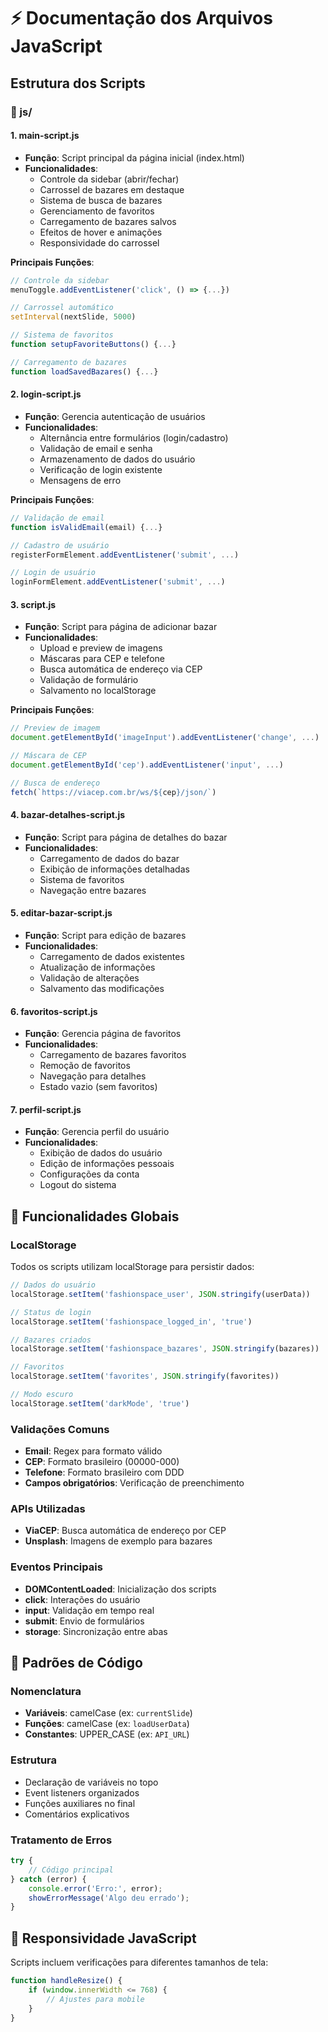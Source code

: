 # ⚡ Documentação dos Arquivos JavaScript

## Estrutura dos Scripts

### 📁 js/

#### 1. **main-script.js**
- **Função**: Script principal da página inicial (index.html)
- **Funcionalidades**:
  - Controle da sidebar (abrir/fechar)
  - Carrossel de bazares em destaque
  - Sistema de busca de bazares
  - Gerenciamento de favoritos
  - Carregamento de bazares salvos
  - Efeitos de hover e animações
  - Responsividade do carrossel

**Principais Funções**:
```javascript
// Controle da sidebar
menuToggle.addEventListener('click', () => {...})

// Carrossel automático
setInterval(nextSlide, 5000)

// Sistema de favoritos
function setupFavoriteButtons() {...}

// Carregamento de bazares
function loadSavedBazares() {...}
```

#### 2. **login-script.js**
- **Função**: Gerencia autenticação de usuários
- **Funcionalidades**:
  - Alternância entre formulários (login/cadastro)
  - Validação de email e senha
  - Armazenamento de dados do usuário
  - Verificação de login existente
  - Mensagens de erro

**Principais Funções**:
```javascript
// Validação de email
function isValidEmail(email) {...}

// Cadastro de usuário
registerFormElement.addEventListener('submit', ...)

// Login de usuário
loginFormElement.addEventListener('submit', ...)
```

#### 3. **script.js**
- **Função**: Script para página de adicionar bazar
- **Funcionalidades**:
  - Upload e preview de imagens
  - Máscaras para CEP e telefone
  - Busca automática de endereço via CEP
  - Validação de formulário
  - Salvamento no localStorage

**Principais Funções**:
```javascript
// Preview de imagem
document.getElementById('imageInput').addEventListener('change', ...)

// Máscara de CEP
document.getElementById('cep').addEventListener('input', ...)

// Busca de endereço
fetch(`https://viacep.com.br/ws/${cep}/json/`)
```

#### 4. **bazar-detalhes-script.js**
- **Função**: Script para página de detalhes do bazar
- **Funcionalidades**:
  - Carregamento de dados do bazar
  - Exibição de informações detalhadas
  - Sistema de favoritos
  - Navegação entre bazares

#### 5. **editar-bazar-script.js**
- **Função**: Script para edição de bazares
- **Funcionalidades**:
  - Carregamento de dados existentes
  - Atualização de informações
  - Validação de alterações
  - Salvamento das modificações

#### 6. **favoritos-script.js**
- **Função**: Gerencia página de favoritos
- **Funcionalidades**:
  - Carregamento de bazares favoritos
  - Remoção de favoritos
  - Navegação para detalhes
  - Estado vazio (sem favoritos)

#### 7. **perfil-script.js**
- **Função**: Gerencia perfil do usuário
- **Funcionalidades**:
  - Exibição de dados do usuário
  - Edição de informações pessoais
  - Configurações da conta
  - Logout do sistema

## 🔧 Funcionalidades Globais

### LocalStorage
Todos os scripts utilizam localStorage para persistir dados:
```javascript
// Dados do usuário
localStorage.setItem('fashionspace_user', JSON.stringify(userData))

// Status de login
localStorage.setItem('fashionspace_logged_in', 'true')

// Bazares criados
localStorage.setItem('fashionspace_bazares', JSON.stringify(bazares))

// Favoritos
localStorage.setItem('favorites', JSON.stringify(favorites))

// Modo escuro
localStorage.setItem('darkMode', 'true')
```

### Validações Comuns
- **Email**: Regex para formato válido
- **CEP**: Formato brasileiro (00000-000)
- **Telefone**: Formato brasileiro com DDD
- **Campos obrigatórios**: Verificação de preenchimento

### APIs Utilizadas
- **ViaCEP**: Busca automática de endereço por CEP
- **Unsplash**: Imagens de exemplo para bazares

### Eventos Principais
- **DOMContentLoaded**: Inicialização dos scripts
- **click**: Interações do usuário
- **input**: Validação em tempo real
- **submit**: Envio de formulários
- **storage**: Sincronização entre abas

## 🎯 Padrões de Código

### Nomenclatura
- **Variáveis**: camelCase (ex: `currentSlide`)
- **Funções**: camelCase (ex: `loadUserData`)
- **Constantes**: UPPER_CASE (ex: `API_URL`)

### Estrutura
- Declaração de variáveis no topo
- Event listeners organizados
- Funções auxiliares no final
- Comentários explicativos

### Tratamento de Erros
```javascript
try {
    // Código principal
} catch (error) {
    console.error('Erro:', error);
    showErrorMessage('Algo deu errado');
}
```

## 📱 Responsividade JavaScript
Scripts incluem verificações para diferentes tamanhos de tela:
```javascript
function handleResize() {
    if (window.innerWidth <= 768) {
        // Ajustes para mobile
    }
}
```